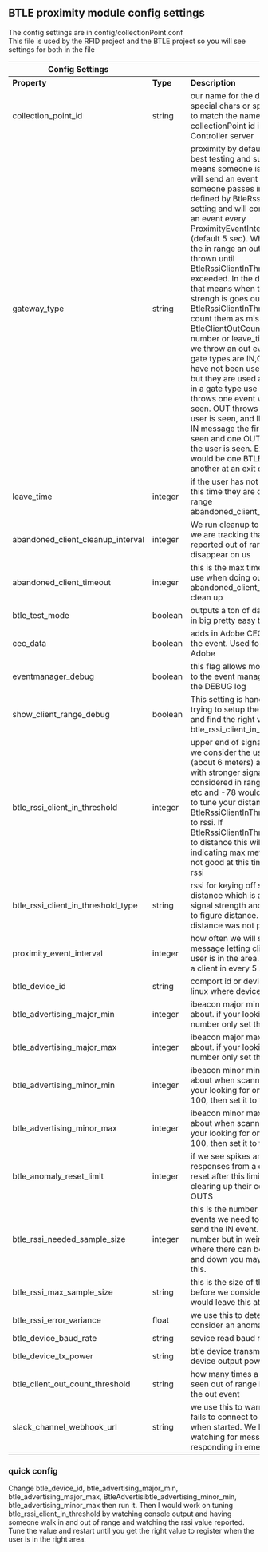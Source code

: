 ## BTLE proximity module config settings
The config settings are in config/collectionPoint.conf  
This file is used by the RFID project and the BTLE project so you will see settings for both in the file 

Config Settings|||
--- | --- | --- 
**Property** | **Type** | **Description**  
collection_point_id | string | our name for the device with no special chars or spaces.  This needs to match the name defined in the collectionPoint id in the Creeper Controller server  
gateway_type | string | proximity by default.  this has the best testing and support.  This means someone is within range.  It will send an event out when someone passes into range as defined by BtleRssiClientInThreshold setting and will continue to send out an event every ProximityEventIntervalInMilliseconds (default 5 sec).  When a user leaves the in range an out event will be thrown until BtleRssiClientInThresholdType is exceeded.  In the default case of rssi that means when the users signal strengh is goes outside the BtleRssiClientInThreshold and we count them as missing for BtleClientOutCountThreshold number or leave_time has exceeded we throw an out event. The other gate types are IN,OUT,INOUT.  They have not been used in production but they are used as to throw event in a gate type use case.  So IN throws one event when the BTLE is seen.  OUT throws an out when the user is seen,  and INOUT throws one IN message the first time the user is seen and one OUT for the next time the user is seen.  Example use case would be one BTLE at a IN door and another at an exit door.  
leave_time | integer | if the user has not been in range for this time they are considered not in range   abandoned_client_cleanup_interval | string | this is a scheduled time that we run a check for any super old clients left abandoned in the system  
abandoned_client_cleanup_interval | integer | We run cleanup to pull out clients we are tracking that had never reported out of range and just disappear on us
abandoned_client_timeout | integer | this is the max time last seen that we use when doing our abandoned_client_cleanup_interval clean up
btle_test_mode | boolean | outputs a ton of data to the console in big pretty easy to read 
cec_data | boolean | adds in Adobe CEC related data to the event. Used for an applciation at Adobe
eventmanager_debug | boolean | this flag allows more output related to the event manager to be shown in the DEBUG log
show_client_range_debug | boolean | This setting is handy when your trying to setup the collection point and find the right value to set your btle_rssi_client_in_threshold value to
btle_rssi_client_in_threshold | integer | upper end of signal strength where we consider the user in.  IG -68 (about 6 meters) anything closer with stronger signal will be considered in range -65, -50, -44, etc and -78 would be OUT.  Use this to tune your distance IF the BtleRssiClientInThresholdType is set to rssi.  If BtleRssiClientInThresholdType is set to distance this will a number like 5 indicating max meters.  Distance is not good at this time I would stick to rssi
btle_rssi_client_in_threshold_type | string | rssi for keying off signal strength or distance which is a calculation of signal strength and broadcast power to figure distance.  I would use rssi, distance was not perfect yet.
proximity_event_interval | integer | how often we will send out a message letting clients know the user is in the area.  IG 5000 will send a client in every 5 seconds
btle_device_id | string |  comport id or device path in osx or linux where device can be found
btle_advertising_major_min | integer | ibeacon major min number we care about. if your looking for one number only set this to that number.  
btle_advertising_major_max | integer | ibeacon major max number we care about. if your looking for one number only set this to that number.  
btle_advertising_minor_min | integer | ibeacon minor min value we care about when scanning for minors.  If your looking for only one minor, say 100, then set it to that number.
btle_advertising_minor_max | integer | ibeacon minor max value we care about when scanning for minors.  If your looking for only one minor, say 100, then set it to that number.
btle_anomaly_reset_limit | integer | if we see spikes and weird responses from a device we will reset after this limit has been seen clearing up their count of IN and OUTS
btle_rssi_needed_sample_size | integer | this is the number of IN RANGE in events we need to see before we send the IN event.  1 is a good number but in weird environments where there can be crazy spikes up and down you may need to adjust this.
btle_rssi_max_sample_size | string | this is the size of the sample we take before we consider user in range.  I would leave this at 1
btle_rssi_error_variance | float | we use this to detect what we consider an anomaly in the signal
btle_device_baud_rate | string | sevice read baud rate
btle_device_tx_power| string | btle device transmit power.  sets the device output power
btle_client_out_count_threshold | string |  how many times a user needs to be seen out of range before we send the out event
slack_channel_webhook_url | string |  we use this to warn us if the service fails to connect to the BTLE reader when started.  We have people watching for messages there and responding in emergencies


### quick config
Change btle_device_id, btle_advertising_major_min, btle_advertising_major_max, BtleAdvertisibtle_advertising_minor_min, btle_advertising_minor_max then run it.  Then I would work on tuning btle_rssi_client_in_threshold by watching console output and having someone walk in and out of range and watching the rssi value reported.  Tune the value and restart until you get the right value to register when the user is in the right area. 
